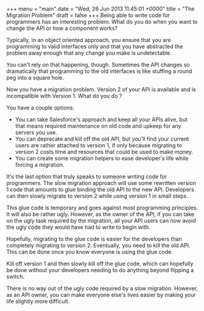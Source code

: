 +++
menu = "main"
date = "Wed, 26 Jun 2013 11:45:01 +0000"
title = "The Migration Problem"
draft = false
+++
Being able to write code for programmers has an interesting problem. What do you do when you want to change the API or how a component works?

Typically, in an object oriented approach, you ensure that you are programming to valid interfaces only and that you have abstracted the problem away enough that any change you make is undetectable. 

You can't rely on that happening, though. Sometimes the API changes so dramatically that programming to the old interfaces is like stuffing a round peg into a square hole. 

Now you have a migration problem. Version 2 of your API is available and is incompatible with Version 1. What do you do ?

You have a couple options:

* You can take Salesforce's approach and keep all your APIs alive, but that means required maintenance on old code and upkeep for any servers you use. 
* You can deprecate and kill off the old API, but you'll find your current users are rather attached to version 1, if only because migrating to version 2 costs time and resources that could be used to make money. 
* You can create some migration helpers to ease developer's life while forcing a migration.


It's the last option that truly speaks to someone writing code for programmers. The slow migration approach will use some rewritten version 1 code that amounts to glue binding the old API to the new API. Developers can then slowly migrate to version 2 while using version 1 in small steps. 

This glue code is temporary and goes against most programming principles. It will also be rather ugly. However, as the owner of the API, if you can take on the ugly task required by the migration, all your API users can now avoid the ugly code they would have had to write to begin with. 

Hopefully, migrating to the glue code is easier for the developers than completely migrating to version 2. Eventually, you need to kill the old API. This can be done once you know everyone is using the glue code. 

Kill off version 1 and then slowly kill off the glue code, which can hopefully be done without your developers needing to do anything beyond flipping a switch. 

There is no way out of the ugly code required by a slow migration. However, as an API owner, you can make everyone else's lives easier by making your life slightly more difficult.
